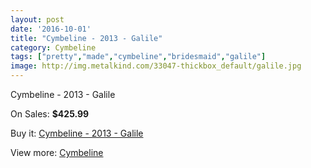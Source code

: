```yaml
---
layout: post
date: '2016-10-01'
title: "Cymbeline - 2013 - Galile"
category: Cymbeline
tags: ["pretty","made","cymbeline","bridesmaid","galile"]
image: http://img.metalkind.com/33047-thickbox_default/galile.jpg
---
```

Cymbeline - 2013 - Galile

On Sales: **$425.99**
<a href="https://www.metalkind.com/en/cymbeline/1185-galile.html"><amp-img layout="responsive" width="600" height="600" src="//img.metalkind.com/33047-thickbox_default/galile.jpg" alt="Cymbeline - 2013 - Galile 0" /></a>

Buy it: [Cymbeline - 2013 - Galile](https://www.metalkind.com/en/cymbeline/1185-galile.html "Cymbeline - 2013 - Galile")

View more: [Cymbeline](https://www.metalkind.com/en/37-cymbeline "Cymbeline")